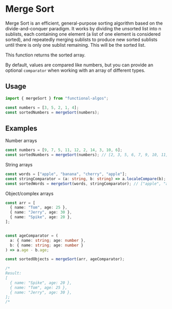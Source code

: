 # Merge Sort

Merge Sort is an efficient, general-purpose sorting algorithm based on the divide-and-conquer paradigm. It works by dividing the unsorted list into n sublists, each containing one element (a list of one element is considered sorted), and repeatedly merging sublists to produce new sorted sublists until there is only one sublist remaining. This will be the sorted list.

This function returns the sorted array.

By default, values are compared like numbers, but you can provide an optional `comparator` when working with an array of different types.

## Usage

```typescript
import { mergeSort } from "functional-algos";

const numbers = [3, 5, 2, 1, 4];
const sortedNumbers = mergeSort(numbers);
```

## Examples

Number arrays

```typescript
const numbers = [9, 7, 5, 11, 12, 2, 14, 3, 10, 6];
const sortedNumbers = mergeSort(numbers); // [2, 3, 5, 6, 7, 9, 10, 11, 12, 14]
```

String arrays

```typescript
const words = ["apple", "banana", "cherry", "apple"];
const stringComparator = (a: string, b: string) => a.localeCompare(b);
const sortedWords = mergeSort(words, stringComparator); // ["apple", "apple", "banana", "cherry"]
```

Object/complex arrays

```typescript
const arr = [
  { name: "Tom", age: 25 },
  { name: "Jerry", age: 30 },
  { name: "Spike", age: 20 },
];


const ageComparator = (
  a: { name: string; age: number },
  b: { name: string; age: number }
) => a.age - b.age;

const sortedObjects = mergeSort(arr, ageComparator);

/*
Result:
[
  { name: "Spike", age: 20 },
  { name: "Tom", age: 25 },
  { name: "Jerry", age: 30 },
];
/*
```
